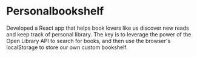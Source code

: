 # Personalbookshelf
Developed a React app that helps book lovers like us discover new reads and keep track of personal library. The key is to leverage the power of the Open Library API to search for books, and then use the browser's localStorage to store our own custom bookshelf.
